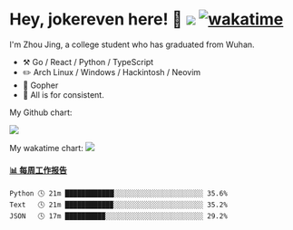 # Hey, jokereven here! 👋 ![](https://visitor-badge.laobi.icu/badge?page_id=jokereven.readme) [![wakatime](https://wakatime.com/badge/user/eada5769-12fd-41f7-af3d-65254494dce1.svg)](https://wakatime.com/@eada5769-12fd-41f7-af3d-65254494dce1)

I'm Zhou Jing, a college student who has graduated from Wuhan.
-   :hammer_and_pick: Go / React / Python / TypeScript
-   :pencil2: Arch Linux / Windows / Hackintosh / Neovim
-   :seedling: Gopher
-   :thought_balloon: All is for consistent.

My Github chart:

![](https://ghchart.rshah.org/JonnieWayy)

My wakatime chart:
![](https://wakatime.com/share/@jokereven/1679dc82-4bf9-4b63-9203-390d608503de.png)

<!-- waka-box start -->
#### <a href="https://gist.github.com/9f8118785e2d128d746db5f61b0e0a2a" target="_blank">📊 每周工作报告</a>
```text
Python 🕓 21m ████████████░░░░░░░░░░░░░░░░░░░░░░ 35.6%
Text   🕓 21m ███████████▉░░░░░░░░░░░░░░░░░░░░░░ 35.2%
JSON   🕓 17m █████████▉░░░░░░░░░░░░░░░░░░░░░░░░ 29.2%
```
<!-- Powered by https://github.com/journey-ad/waka-box-go . -->
<!-- waka-box end -->
